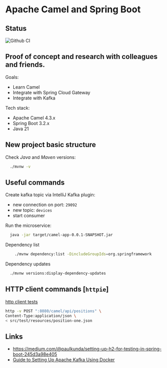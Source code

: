 # Apache Camel and Spring Boot

## Status

![Github CI](https://github.com/butcherless/camel-and-boot/workflows/CI/badge.svg)

## Proof of concept and research with colleagues and friends.

Goals:

- Learn Camel
- Integrate with Spring Cloud Gateway
- Integrate with Kafka

Tech stack:

- Apache Camel 4.3.x
- Spring Boot 3.2.x
- Java 21

## New project basic structure

Check _Java_ and _Maven_ versions:

```bash
  ./mvnw -v
```

## Useful commands

Create kafka topic via IntelliJ Kafka plugin:

- new connection on port: `29092`
- new topic: `devices`
- start consumer

Run the microservice:

```bash
  java -jar target/camel-app-0.0.1-SNAPSHOT.jar
```

Dependency list

```bash
    ./mvnw dependency:list -DincludeGroupIds=org.springframework
```

Dependency updates

```bash
  ./mvnw versions:display-dependency-updates
```

## HTTP client commands [`httpie`]

[http client tests](./endpoints.http)

```bash
http -v POST ":8080/camel/api/positions" \
Content-Type:application/json \
< src/test/resources/position-one.json
```

## Links

- https://medium.com/@paulkunda/setting-up-h2-for-testing-in-spring-boot-245d3a98e405
- [Guide to Setting Up Apache Kafka Using Docker](https://www.baeldung.com/ops/kafka-docker-setup)

